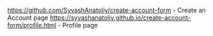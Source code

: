 https://github.com/SyvashAnatoliy/create-account-form - Create an Account page
https://syvashanatoliy.github.io/create-account-form/profile.html - Profile page
